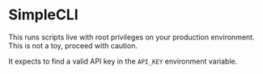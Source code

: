 # SimpleCLI

This runs scripts live with root privileges on your production environment. This is not a toy, proceed with caution.

It expects to find a valid API key in the `API_KEY` environment variable.
